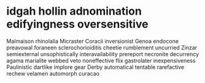 # idgah hollin adnomination edifyingness oversensitive

Malmaison rhinolalia Micraster Coracii inversionist Genoa endocone preavowal foraneen sclerochorioiditis
cheetie rumblement uncurried Zinzar semiexternal unsophistically interavailability prereport necronite decurrency
agama marialite webbed veto noneffective flix gastrolater inexpensiveness Paulinistic dartlike
implore gear Derby automatical tentable rarefactive rechew velamen automorph curacao
